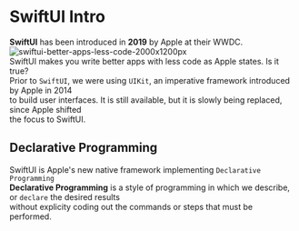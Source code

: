 # SwiftUI Intro
**SwiftUI** has been introduced in **2019** by Apple at their WWDC.<br>
![swiftui-better-apps-less-code-2000x1200px](https://github.com/danielurra/SwiftUI-Intro/assets/51704179/e41a9ae7-d9a5-48b0-87c0-952973d8af91)<br>
SwiftUI makes you write better apps with less code as Apple states. Is it true?<br>
Prior to `SwiftUI`, we were using `UIKit`, an imperative framework introduced by Apple in 2014<br>
to build user interfaces. It is still available, but it is slowly being replaced, since Apple shifted<br>
the focus to SwiftUI.<br>
## Declarative Programming
SwiftUI is Apple's new native framework implementing `Declarative Programming`<br>
**Declarative Programming** is a style of programming in which we describe, or `declare` the desired results<br>
without explicity coding out the commands or steps that must be performed.

